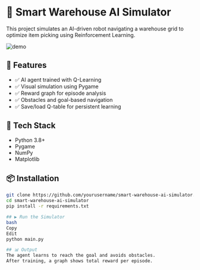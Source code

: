 # 🤖 Smart Warehouse AI Simulator

This project simulates an AI-driven robot navigating a warehouse grid to optimize item picking using Reinforcement Learning.

![demo](https://user-images.githubusercontent.com/example/demo.gif)

## 🚀 Features

- ✅ AI agent trained with Q-Learning
- ✅ Visual simulation using Pygame
- ✅ Reward graph for episode analysis
- ✅ Obstacles and goal-based navigation
- ✅ Save/load Q-table for persistent learning

## 🧠 Tech Stack

- Python 3.8+
- Pygame
- NumPy
- Matplotlib

## 📦 Installation

```bash
git clone https://github.com/yourusername/smart-warehouse-ai-simulator.git
cd smart-warehouse-ai-simulator
pip install -r requirements.txt

## ▶️ Run the Simulator
bash
Copy
Edit
python main.py

## 📊 Output
The agent learns to reach the goal and avoids obstacles.
After training, a graph shows total reward per episode.
